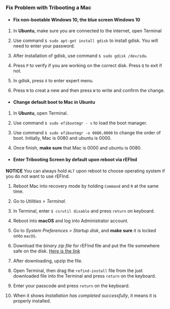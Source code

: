 ### Fix Problem with Tribooting a Mac

- #### Fix non-bootable Windows 10, the blue screen Windows 10
1. In **Ubuntu**, make sure you are connected to the internet, open Terminal

2. Use command `$ sudo apt-get install gdisk` to install gdisk. You will need to enter your password.

3. After installation of gdisk, use command `$ sudo gdisk /dev/sda`.

4. Press `P` to verify if you are working on the correct disk. Press `Q` to exit if not.

5. In gdisk, press `X` to enter expert menu.

6. Press `N` to creat a new and then press `W` to write and confirm the change.


- #### Change default boot to Mac in Ubuntu
1. In **Ubuntu**, open Terminal.

2. Use command `$ sudo efibootmgr - v` to load the boot manager.

3. Use command `$ sudo efibootmgr -o 0080,0000` to change the order of boot. Initially, Mac is 0080 and ubuntu is 0000.

4. Once finish, **make sure** that Mac is 0000 and ubuntu is 0080.


- #### Enter Tribooting Screen by default upon reboot via rEFInd
**NOTICE** You can always hold `ALT` upon reboot to choose operating system if you do not want to use rEFInd.


1. Reboot Mac into recovery mode by holding `Command` and `R` at the same time.

2. Go to _Utilities > Terminal_.

3. In Terminal, enter `$ csrutil disable` and press `return` on keyboard.

4. Reboot into **macOS** and log into Administrator account.

5. Go to _System Preferences > Startup disk_, and **make sure** it is locked onto `macOS`.

6. Download the _binary zip file_ for rEFInd file and put the file somewhere safe on the disk. [Here is the link](http://www.rodsbooks.com/refind/getting.html)

7. After downloading, upzip the file.

8. Open Terminal, then drag the `refind-install` file from the just downloaded file into the Terminal and press `return` on the keyboard.

9. Enter your passcode and press `return` on the keyboard.

10. When it shows _Installation has completed successfully_, it means it is properly installed.
